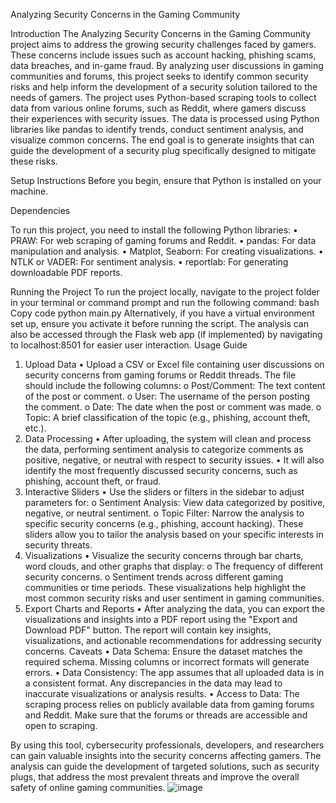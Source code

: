 Analyzing Security Concerns in the Gaming Community

Introduction
The Analyzing Security Concerns in the Gaming Community project aims to address the growing security challenges faced by gamers. These concerns include issues such as account hacking, phishing scams, data breaches, and in-game fraud. By analyzing user discussions in gaming communities and forums, this project seeks to identify common security risks and help inform the development of a security solution tailored to the needs of gamers.
The project uses Python-based scraping tools to collect data from various online forums, such as Reddit, where gamers discuss their experiences with security issues. The data is processed using Python libraries like pandas to identify trends, conduct sentiment analysis, and visualize common concerns. The end goal is to generate insights that can guide the development of a security plug specifically designed to mitigate these risks.

Setup Instructions
Before you begin, ensure that Python is installed on your machine. 

Dependencies

To run this project, you need to install the following Python libraries:
•	PRAW: For web scraping of gaming forums and Reddit.
•	pandas: For data manipulation and analysis.
•	Matplot, Seaborn: For creating visualizations.
•	NTLK or VADER: For sentiment analysis.
•	reportlab: For generating downloadable PDF reports.


Running the Project
To run the project locally, navigate to the project folder in your terminal or command prompt and run the following command:
bash
Copy code
python main.py
Alternatively, if you have a virtual environment set up, ensure you activate it before running the script.
The analysis can also be accessed through the Flask web app (if implemented) by navigating to localhost:8501 for easier user interaction.
Usage Guide
1. Upload Data
•	Upload a CSV or Excel file containing user discussions on security concerns from gaming forums or Reddit threads. The file should include the following columns:
o	Post/Comment: The text content of the post or comment.
o	User: The username of the person posting the comment.
o	Date: The date when the post or comment was made.
o	Topic: A brief classification of the topic (e.g., phishing, account theft, etc.).
2. Data Processing
•	After uploading, the system will clean and process the data, performing sentiment analysis to categorize comments as positive, negative, or neutral with respect to security issues.
•	It will also identify the most frequently discussed security concerns, such as phishing, account theft, or fraud.
3. Interactive Sliders
•	Use the sliders or filters in the sidebar to adjust parameters for:
o	Sentiment Analysis: View data categorized by positive, negative, or neutral sentiment.
o	Topic Filter: Narrow the analysis to specific security concerns (e.g., phishing, account hacking).
These sliders allow you to tailor the analysis based on your specific interests in security threats.
4. Visualizations
•	Visualize the security concerns through bar charts, word clouds, and other graphs that display:
o	The frequency of different security concerns.
o	Sentiment trends across different gaming communities or time periods.
These visualizations help highlight the most common security risks and user sentiment in gaming communities.
5. Export Charts and Reports
•	After analyzing the data, you can export the visualizations and insights into a PDF report using the "Export and Download PDF" button. The report will contain key insights, visualizations, and actionable recommendations for addressing security concerns.
Caveats
•	Data Schema: Ensure the dataset matches the required schema. Missing columns or incorrect formats will generate errors.
•	Data Consistency: The app assumes that all uploaded data is in a consistent format. Any discrepancies in the data may lead to inaccurate visualizations or analysis results.
•	Access to Data: The scraping process relies on publicly available data from gaming forums and Reddit. Make sure that the forums or threads are accessible and open to scraping.
 
By using this tool, cybersecurity professionals, developers, and researchers can gain valuable insights into the security concerns affecting gamers. The analysis can guide the development of targeted solutions, such as security plugs, that address the most prevalent threats and improve the overall safety of online gaming communities.
![image](https://github.com/user-attachments/assets/632d55c7-c8de-475d-b8b5-ba3fe68cb22c)
